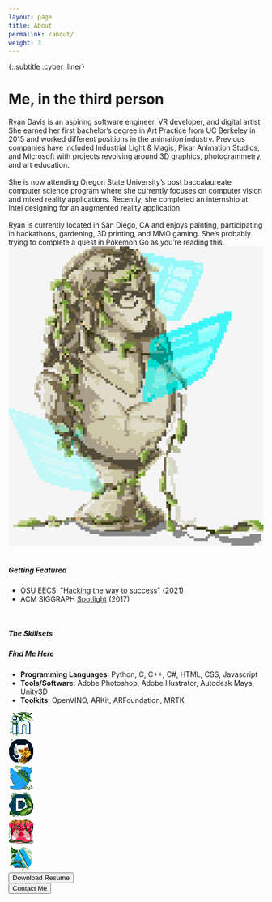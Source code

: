 ```yaml
---
layout: page
title: About
permalink: /about/
weight: 3
---
```


{:.subtitle .cyber .liner}
# Me, in the third person

<div class="pixel-div flex-container">
    <div class="flex-child vertical-center">
        Ryan Davis is an aspiring software engineer, VR developer, and digital artist. She earned her first bachelor’s degree in Art Practice from UC Berkeley in 2015 and worked different positions in the animation industry. Previous companies have included Industrial Light & Magic, Pixar Animation Studios, and Microsoft with projects revolving around 3D graphics, photogrammetry, and art education.
        <br><br>
        She is now attending Oregon State University’s post baccalaureate computer science program where she currently focuses on computer vision and mixed reality applications. Recently, she completed an internship at Intel designing for an augmented reality application.
        <br><br>
        Ryan is currently located in San Diego, CA and enjoys painting, participating in hackathons, gardening, 3D printing, and MMO gaming. She’s probably trying to complete a quest in Pokemon Go as you’re reading this.
    </div>
    <div class="flex-child">
        <img src="../assets/img/common/statue.gif">
    </div>
</div>

<br>

<div class="pixel-div quick-info-grid">
    <!-- <div class="flex-child vertical-center"> -->
    <div class="grid-item">
        <h5 class="cyber info-subtitle">Getting Featured</h5>
        <!-- <img class="vertical-center" src="../assets/img/common/succulent.png"> -->
    </div>
    <div class="grid-item spacer"></div> <!-- TODO: Fix spacing? -->
    <div class="grid-item">
        <div class="scroll" id="feature">
            <ul class="none">
                <li>OSU EECS: <a href="https://eecs.oregonstate.edu/hacking-way-success">"Hacking the way to success"</a> (2021)</li>
                <li>ACM SIGGRAPH <a href="https://www.siggraph.org/member-profile/ryan-davis/">Spotlight</a> (2017)</li>
            </ul>
        </div>
    </div>
</div>

<br>

<div class="pixel-div quick-info-grid">
    <div class="grid-item">
        <h5 class="cyber info-subtitle">The Skillsets</h5>
    </div>
    <div class="grid-item spacer"></div>
    <div class="grid-item">
        <h5 class="cyber info-subtitle">Find Me Here</h5>
    </div>  
    <div class="grid-item">
        <ul>
            <li><strong>Programming Languages</strong>: Python, C, C++, C#, HTML, CSS, Javascript</li>
            <li><strong>Tools/Software</strong>: Adobe Photoshop, Adobe Illustrator, Autodesk Maya, Unity3D</li>
            <li><strong>Toolkits</strong>: OpenVINO, ARKit, ARFoundation, MRTK</li>
        </ul>
    </div>
    <div class="grid-item spacer"></div>
    <div class="grid-item">
        <div class="social-media-grid">
            <!-- LinkedIn -->
            <div class="social-media-item">
                <a class="no-underline" href="https://www.linkedin.com/in/ryanalexdavis/"><img class="social-media-icon half-hover" alt="LinkedIn: My work history" title="LinkedIn: My work history" src="../assets/img/common/socialmedia/linkedin.png"></a>
            </div>
            <!-- GitHub -->
            <div class="social-media-item">
                <a class="no-underline" href="https://github.com/DataIsGone"><img class="social-media-icon half-hover" alt="GitHub: View my code" title="GitHub: View my code" src="../assets/img/common/socialmedia/github.png"></a>
            </div>
            <!-- Twitter -->
            <div class="social-media-item">
                <a class="no-underline" href="https://twitter.com/dataisgone"><img class="social-media-icon half-hover" alt="Twitter: Ramblings and WIPs" title="Twitter: Ramblings and WIPs" src="../assets/img/common/socialmedia/twitter.png"></a>
            </div>
        </div>
        <div class="social-media-grid">
            <!-- Devpost -->
            <div class="social-media-item">
                <a class="no-underline" href="https://devpost.com/NODATA"><img class="social-media-icon half-hover" alt="Devpost: See my hackathon projects" title="Devpost: See my hackathon projects" src="../assets/img/common/socialmedia/devpost.png"></a>
            </div>
            <!-- Itch.io -->
            <div class="social-media-item">
                <a class="no-underline" href="https://dataisgone.itch.io/"><img class="social-media-icon half-hover" alt="Itch.io: See the games I've worked on" title="Itch.io: See the games I've worked on" src="../assets/img/common/socialmedia/itchio.png"></a>
            </div>
            <!-- ArtStation -->
            <div class="social-media-item">
                <a class="no-underline" href="#"><img class="social-media-icon half-hover" alt="ArtStation: Check out my art" title="Itch.io: Check out my art" src="../assets/img/common/socialmedia/artstation.png"></a>
            </div>
        </div>
    </div>  
</div>
<!-- Resume/Contact -->
<div class="flex-container">
    <div class="flex-child vertical-center">
        <a class="no-underline" href="../assets/img/common/RyanDavis_Resume.pdf" download>
            <button class="btn">
            <span class="btn__content">Download Resume</span>
            <span class="btn__glitch"></span>
            </button>
        </a>
    </div>
    <div class="flex-child vertical-center">
        <a class="no-underline" href="mailto: ryan.alex.davis@gmail.com">
            <button class="btn">
            <span class="btn__content">Contact Me</span>
            <span class="btn__glitch"></span>
            </button>
        </a>
    </div>
</div>
<br>